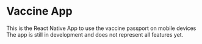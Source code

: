 # Vaccine App
This is the React Native App to use the vaccine passport on mobile devices
The app is still in development and does not represent all features yet.
